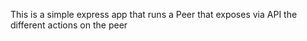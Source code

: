 This is a simple express app that runs a Peer that exposes via API the different actions on the peer